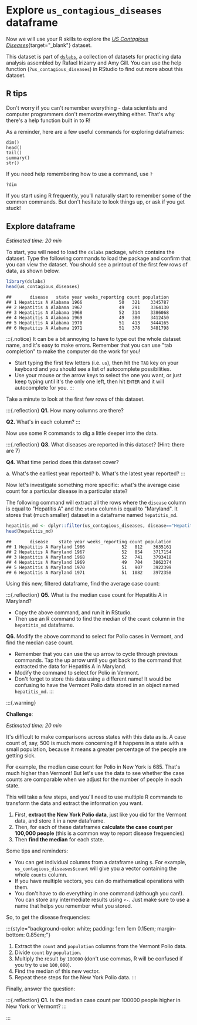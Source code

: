 # Explore `us_contagious_diseases` dataframe



Now we will use your R skills to explore the [*US Contagious Diseases*](https://www.rdocumentation.org/packages/dslabs/versions/0.7.3/topics/us_contagious_diseases){target="_blank"} dataset.

This dataset is part of [`dslabs`](https://CRAN.R-project.org/package=dslabs), a collection of datasets for practicing data analysis assembled by Rafael Irizarry and Amy Gill.  You can use the help function (`?us_contagious_diseases`) in RStudio to find out more about this dataset.

## R tips

Don't worry if you can't remember everything - data scientists and computer programmers don't memorize everything either.  That's why there's a help function built in to R!

As a reminder, here are a few useful commands for exploring dataframes:
```
dim()
head()
tail()
summary()
str()
```

If you need help remembering how to use a command, use `?`
```
?dim
```

If you start using R frequently, you'll naturally start to remember some of the common commands.  But don't hesitate to look things up, or ask if you get stuck!

## Explore dataframe

*Estimated time: 20 min*

To start, you will need to load the `dslabs` package, which contains the dataset.  Type the following commands to load the package and confirm that you can view the dataset.  You should see a printout of the first few rows of data, as shown below.


```r
library(dslabs)
head(us_contagious_diseases)
```

```
##       disease   state year weeks_reporting count population
## 1 Hepatitis A Alabama 1966              50   321    3345787
## 2 Hepatitis A Alabama 1967              49   291    3364130
## 3 Hepatitis A Alabama 1968              52   314    3386068
## 4 Hepatitis A Alabama 1969              49   380    3412450
## 5 Hepatitis A Alabama 1970              51   413    3444165
## 6 Hepatitis A Alabama 1971              51   378    3481798
```
 
:::{.notice}
It can be a bit annoying to have to type out the whole dataset name, and it's easy to make errors.  Remember that you can use "tab completion" to make the computer do the work for you!

- Start typing the first few letters (i.e. `us`), then hit the `TAB` key on your keyboard and you should see a list of autocomplete possibilities.
- Use your mouse or the arrow keys to select the one you want, or just keep typing until it's the only one left, then hit `ENTER` and it will autocomplete for you.
:::

Take a minute to look at the first few rows of this dataset.

:::{.reflection}
**Q1.** How many columns are there?

**Q2.** What's in each column?
:::

Now use some R commands to dig a little deeper into the data.

:::{.reflection}
**Q3.** What diseases are reported in this dataset?  (Hint: there are 7)

**Q4.** What time period does this dataset cover?

a. What's the earliest year reported?
b. What's the latest year reported?
:::

Now let's investigate something more specific: what's the average case count for a particular disease in a particular state?

The following command will extract all the rows where the `disease` column is equal to "Hepatitis A" and the `state` column is equal to "Maryland".  It stores that (much smaller) dataset in a dataframe named `hepatitis_md`.


```r
hepatitis_md <- dplyr::filter(us_contagious_diseases, disease=="Hepatitis A", state=="Maryland")
head(hepatitis_md)
```

```
##       disease    state year weeks_reporting count population
## 1 Hepatitis A Maryland 1966              52   812    3635161
## 2 Hepatitis A Maryland 1967              52   854    3717154
## 3 Hepatitis A Maryland 1968              52   741    3793418
## 4 Hepatitis A Maryland 1969              49   704    3862374
## 5 Hepatitis A Maryland 1970              51   907    3922399
## 6 Hepatitis A Maryland 1971              51  1082    3972358
```

Using this new, filtered dataframe, find the average case count:

:::{.reflection}
**Q5.** What is the median case count for Hepatitis A in Maryland?

- Copy the above command, and run it in RStudio.
- Then use an R command to find the median of the `count` column in the `hepatitis_md` dataframe.

**Q6.** Modify the above command to select for Polio cases in Vermont, and find the median case count.

- Remember that you can use the up arrow to cycle through previous commands. Tap the up arrow until you get back to the command that extracted the data for Hepatitis A in Maryland.
- Modify the command to select for Polio in Vermont.
- Don't forget to store this data using a different name!  It would be confusing to have the Vermont Polio data stored in an object named `hepatitis_md`.
:::

:::{.warning}

**Challenge**:

*Estimated time: 20 min*

It's difficult to make comparisons across states with this data as is.  A case count of, say, 500 is much more concerning if it happens in a state with a small population, because it means a greater percentage of the people are getting sick.

For example, the median case count for Polio in New York is 685.  That's much higher than Vermont!  But let's use the data to see whether the case counts are comparable when we adjust for the number of people in each state.

This will take a few steps, and you'll need to use multiple R commands to transform the data and extract the information you want.

1. First, **extract the New York Polio data**, just like you did for the Vermont data, and store it in a new dataframe.
1. Then, for each of these dataframes **calculate the case count per 100,000 people** (this is a common way to report disease frequencies)
1. Then **find the median** for each state.

Some tips and reminders:

- You can get individual columns from a dataframe using `$`. For example, `us_contagious_diseases$count` will give you a vector containing the whole `counts` column.
- If you have multiple vectors, you can do mathematical operations with them.
- You don't have to do everything in one command (although you can!).  You can store any intermediate results using `<-`.  Just make sure to use a name that helps you remember what you stored.

So, to get the disease frequencies:

:::{style="background-color: white; padding: 1em 1em 0.15em; margin-bottom: 0.85em;"}
1. Extract the `count` and `population` columns from the Vermont Polio data.
1. Divide `count` by `population`.
1. Multiply the result by `100000` (don't use commas, R will be confused if you try to use `100,000`).
1. Find the median of this new vector.
1. Repeat these steps for the New York Polio data.
:::

Finally, answer the question:

:::{.reflection}
**C1.** Is the median case count per 100000 people higher in New York or Vermont?
:::

:::

